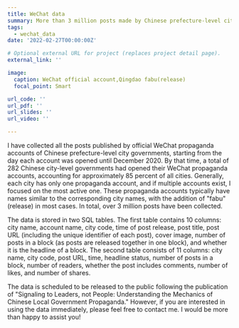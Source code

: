 ```yaml
---
title: WeChat data
summary: More than 3 million posts made by Chinese prefecture-level city government official WeChat propaganda accounts
tags:
  - wechat_data
date: '2022-02-27T00:00:00Z'

# Optional external URL for project (replaces project detail page).
external_link: ''

image:
  caption: WeChat official account,Qingdao fabu(release)
  focal_point: Smart

url_code: ''
url_pdf: ''
url_slides: ''
url_video: ''

---
```


I have collected all the posts published by official WeChat propaganda accounts of Chinese prefecture-level city governments, starting from the day each account was opened until December 2020. By that time, a total of 282 Chinese city-level governments had opened their WeChat propaganda accounts, accounting for approximately 85 percent of all cities. Generally, each city has only one propaganda account, and if multiple accounts exist, I focused on the most active one. These propaganda accounts typically have names similar to the corresponding city names, with the addition of "fabu" (release) in most cases. In total, over 3 million posts have been collected.

The data is stored in two SQL tables. The first table contains 10 columns: city name, account name, city code, time of post release, post title, post URL (including the unique identifier of each post), cover image, number of posts in a block (as posts are released together in one block), and whether it is the headline of a block. The second table consists of 11 columns: city name, city code, post URL, time, headline status, number of posts in a block, number of readers, whether the post includes comments, number of likes, and number of shares.

The data is scheduled to be released to the public following the publication of "Signaling to Leaders, not People: Understanding the Mechanics of Chinese Local Government Propaganda." However, if you are interested in using the data immediately, please feel free to contact me. I would be more than happy to assist you!
